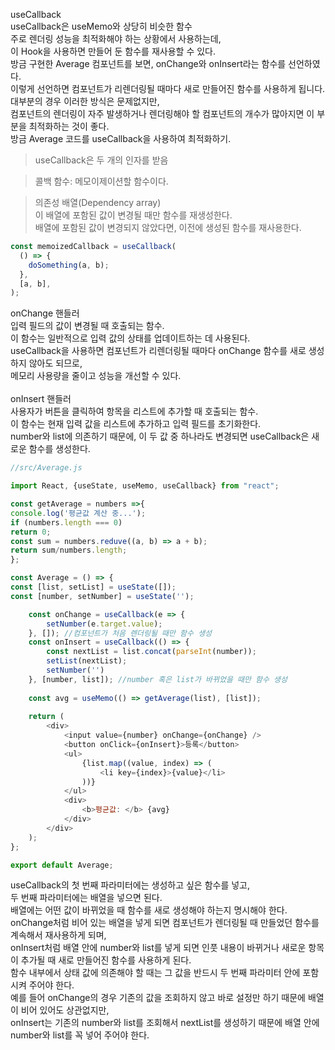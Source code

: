 useCallback<br/>
useCallback은 useMemo와 상당히 비슷한 함수 <br/>
주로 렌더링 성능을 최적화해야 하는 상황에서 사용하는데, <br/>
이 Hook을 사용하면 만들어 둔 함수를 재사용할 수 있다. <br/>
방금 구현한 Average 컴포넌트를 보면, onChange와 onInsert라는 함수를 선언하였다. <br/>
이렇게 선언하면 컴포넌트가 리렌더링될 때마다 새로 만들어진 함수를 사용하게 됩니다. 대부분의 경우 이러한 방식은 문제없지만, <br/>
컴포넌트의 렌더링이 자주 발생하거나 렌더링해야 할 컴포넌트의 개수가 많아지면 이 부분을 최적화하는 것이 좋다. <br/>
방금 Average 코드를 useCallback을 사용하여 최적화하기.<br/>



>useCallback은 두 개의 인자를 받음

>콜백 함수: 메모이제이션할 함수이다.<br/>

>의존성 배열(Dependency array)<br/> 
이 배열에 포함된 값이 변경될 때만 함수를 재생성한다.<br/>
 배열에 포함된 값이 변경되지 않았다면, 이전에 생성된 함수를 재사용한다.
```javascript
const memoizedCallback = useCallback(
  () => {
    doSomething(a, b);
  },
  [a, b],
);
```

onChange 핸들러<br/>
입력 필드의 값이 변경될 때 호출되는 함수. <br/>
이 함수는 일반적으로 입력 값의 상태를 업데이트하는 데 사용된다.<br/> 
useCallback을 사용하면 컴포넌트가 리렌더링될 때마다 onChange 함수를 새로 생성하지 않아도 되므로,<br/> 메모리 사용량을 줄이고 성능을 개선할 수 있다.<br/>
<br/>
onInsert 핸들러<br/> 
사용자가 버튼을 클릭하여 항목을 리스트에 추가할 때 호출되는 함수.<br/> 
이 함수는 현재 입력 값을 리스트에 추가하고 입력 필드를 초기화한다.<br/> 
number와 list에 의존하기 때문에, 이 두 값 중 하나라도 변경되면 useCallback은 새로운 함수를 생성한다.


```javascript
//src/Average.js

import React, {useState, useMemo, useCallback} from "react";

const getAverage = numbers =>{
console.log('평균값 계산 중...');
if (numbers.length === 0)
return 0;
const sum = numbers.reduve((a, b) => a + b);
return sum/numbers.length;
};

const Average = () => {
const [list, setList] = useState([]);
const [number, setNumber] = useState('');

    const onChange = useCallback(e => {
        setNumber(e.target.value);
    }, []); //컴포넌트가 처음 렌더링될 때만 함수 생성
    const onInsert = useCallback(() => {
        const nextList = list.concat(parseInt(number));
        setList(nextList);
        setNumber('')
    }, [number, list]); //number 혹은 list가 바뀌었을 때만 함수 생성
 
    const avg = useMemo(() => getAverage(list), [list]);
   
    return (
        <div>
            <input value={number} onChange={onChange} />
            <button onClick={onInsert}>등록</button>
            <ul>
                {list.map((value, index) => (
                    <li key={index}>{value}</li>
                ))}
            </ul>
            <div>
                <b>평균값: </b> {avg}
            </div>
        </div>
    );
};

export default Average;
```

useCallback의 첫 번째 파라미터에는 생성하고 싶은 함수를 넣고, <br/>
두 번째 파라미터에는 배열을 넣으면 된다. <br/>
배열에는 어떤 값이 바뀌었을 때 함수를 새로 생성해야 하는지 명시해야 한다. <br/>
onChange처럼 비어 있는 배열을 넣게 되면 컴포넌트가 렌더링될 때 만들었던 함수를 계속해서 재사용하게 되며, <br/>
onInsert처럼 배열 안에 number와 list를 넣게 되면 인풋 내용이 바뀌거나 새로운 항목이 추가될 때 새로 만들어진 함수를 사용하게 된다. <br/>
함수 내부에서 상태 값에 의존해야 할 때는 그 값을 반드시 두 번째 파라미터 안에 포함시켜 주어야 한다. <br/>
예를 들어 onChange의 경우 기존의 값을 조회하지 않고 바로 설정만 하기 때문에 배열이 비어 있어도 상관없지만, <br/>
onInsert는 기존의 number와 list를 조회해서 nextList를 생성하기 때문에 배열 안에 number와 list를 꼭 넣어 주어야 한다.<br/>
